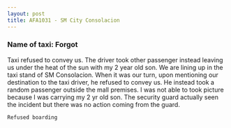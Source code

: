 ```yaml
---
layout: post
title: AFA1031 - SM City Consolacion
---
```


### Name of taxi: Forgot

Taxi refused to convey us. The driver took other passenger instead leaving us under the heat of the sun with my 2 year old son. We are lining up in the taxi stand of SM Consolacion. When it was our turn, upon mentioning our destination to the taxi driver, he refused to convey us. He instead took a random passenger outside the mall premises. I was not able to took picture because I was carrying my 2 yr old son. The security guard actually seen the incident but there was no action coming from the guard.

```Refused boarding```
